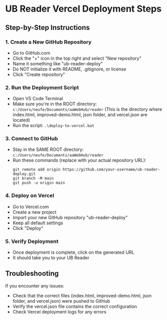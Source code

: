 # UB Reader Vercel Deployment Steps

## Step-by-Step Instructions

### 1. Create a New GitHub Repository

- Go to GitHub.com
- Click the "+" icon in the top right and select "New repository"
- Name it something like "ub-reader-deploy"
- Do NOT initialize it with README, .gitignore, or license
- Click "Create repository"

### 2. Run the Deployment Script

- Open VS Code Terminal
- Make sure you're in the ROOT directory: `c:/Users/neufe/Documents/aaWebHub/reader`
  (This is the directory where index.html, improved-demo.html, json folder, and vercel.json are located)
- Run the script: `.\deploy-to-vercel.bat`

### 3. Connect to GitHub

- Stay in the SAME ROOT directory: `c:/Users/neufe/Documents/aaWebHub/reader`
- Run these commands (replace with your actual repository URL):
  ```
  git remote add origin https://github.com/your-username/ub-reader-deploy.git
  git branch -M main
  git push -u origin main
  ```

### 4. Deploy on Vercel

- Go to Vercel.com
- Create a new project
- Import your new GitHub repository "ub-reader-deploy"
- Keep all default settings
- Click "Deploy"

### 5. Verify Deployment

- Once deployment is complete, click on the generated URL
- It should take you to your UB Reader

## Troubleshooting

If you encounter any issues:

- Check that the correct files (index.html, improved-demo.html, json folder, and vercel.json) were pushed to GitHub
- Verify the vercel.json file contains the correct configuration
- Check Vercel deployment logs for any errors
